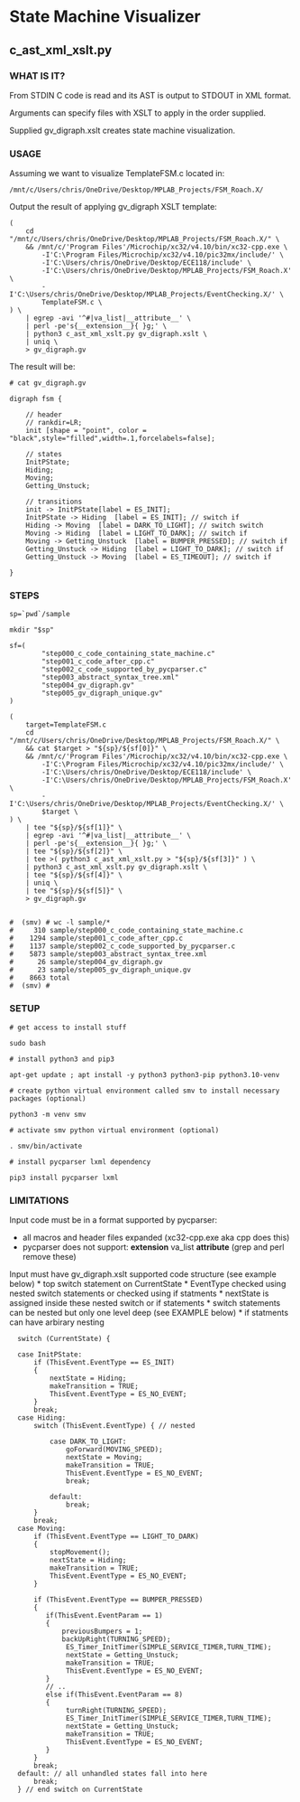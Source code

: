 # State Machine Visualizer

## c_ast_xml_xslt.py

### WHAT IS IT?

From STDIN C code is read and its AST is output to STDOUT in XML format.

Arguments can specify files with XSLT to apply in the order supplied.

Supplied gv_digraph.xslt creates state machine visualization. 

### USAGE

Assuming we want to visualize TemplateFSM.c located in:
```
/mnt/c/Users/chris/OneDrive/Desktop/MPLAB_Projects/FSM_Roach.X/
```

Output the result of applying gv_digraph XSLT template:
```
( 
    cd "/mnt/c/Users/chris/OneDrive/Desktop/MPLAB_Projects/FSM_Roach.X/" \
    && /mnt/c/'Program Files'/Microchip/xc32/v4.10/bin/xc32-cpp.exe \
        -I'C:\Program Files/Microchip/xc32/v4.10/pic32mx/include/' \
        -I'C:\Users/chris/OneDrive/Desktop/ECE118/include' \
        -I'C:\Users/chris/OneDrive/Desktop/MPLAB_Projects/FSM_Roach.X' \
        -I'C:\Users/chris/OneDrive/Desktop/MPLAB_Projects/EventChecking.X/' \
        TemplateFSM.c \
) \
    | egrep -avi '^#|va_list|__attribute__' \
    | perl -pe's{__extension__}{ }g;' \
    | python3 c_ast_xml_xslt.py gv_digraph.xslt \
    | uniq \
    > gv_digraph.gv
```

The result will be:
```
# cat gv_digraph.gv

digraph fsm {

    // header
    // rankdir=LR;
    init [shape = "point", color = "black",style="filled",width=.1,forcelabels=false];

    // states
    InitPState;
    Hiding;
    Moving;
    Getting_Unstuck;

    // transitions
    init -> InitPState[label = ES_INIT];
    InitPState -> Hiding  [label = ES_INIT]; // switch if
    Hiding -> Moving  [label = DARK_TO_LIGHT]; // switch switch
    Moving -> Hiding  [label = LIGHT_TO_DARK]; // switch if
    Moving -> Getting_Unstuck  [label = BUMPER_PRESSED]; // switch if
    Getting_Unstuck -> Hiding  [label = LIGHT_TO_DARK]; // switch if
    Getting_Unstuck -> Moving  [label = ES_TIMEOUT]; // switch if

}
```

### STEPS

```
sp=`pwd`/sample 

mkdir "$sp"

sf=(
        "step000_c_code_containing_state_machine.c"
        "step001_c_code_after_cpp.c"
        "step002_c_code_supported_by_pycparser.c"
        "step003_abstract_syntax_tree.xml"
        "step004_gv_digraph.gv"
        "step005_gv_digraph_unique.gv"
)

(
    target=TemplateFSM.c
    cd "/mnt/c/Users/chris/OneDrive/Desktop/MPLAB_Projects/FSM_Roach.X/" \
    && cat $target > "${sp}/${sf[0]}" \
    && /mnt/c/'Program Files'/Microchip/xc32/v4.10/bin/xc32-cpp.exe \
        -I'C:\Program Files/Microchip/xc32/v4.10/pic32mx/include/' \
        -I'C:\Users/chris/OneDrive/Desktop/ECE118/include' \
        -I'C:\Users/chris/OneDrive/Desktop/MPLAB_Projects/FSM_Roach.X' \
        -I'C:\Users/chris/OneDrive/Desktop/MPLAB_Projects/EventChecking.X/' \
        $target \
) \
    | tee "${sp}/${sf[1]}" \
    | egrep -avi '^#|va_list|__attribute__' \
    | perl -pe's{__extension__}{ }g;' \
    | tee "${sp}/${sf[2]}" \
    | tee >( python3 c_ast_xml_xslt.py > "${sp}/${sf[3]}" ) \
    | python3 c_ast_xml_xslt.py gv_digraph.xslt \
    | tee "${sp}/${sf[4]}" \
    | uniq \
    | tee "${sp}/${sf[5]}" \
    > gv_digraph.gv


#  (smv) # wc -l sample/*
#     310 sample/step000_c_code_containing_state_machine.c
#    1294 sample/step001_c_code_after_cpp.c
#    1137 sample/step002_c_code_supported_by_pycparser.c
#    5873 sample/step003_abstract_syntax_tree.xml
#      26 sample/step004_gv_digraph.gv
#      23 sample/step005_gv_digraph_unique.gv
#    8663 total
#  (smv) #
```

### SETUP

```
# get access to install stuff

sudo bash 

# install python3 and pip3

apt-get update ; apt install -y python3 python3-pip python3.10-venv

# create python virtual environment called smv to install necessary packages (optional)

python3 -m venv smv

# activate smv python virtual environment (optional)

. smv/bin/activate

# install pycparser lxml dependency

pip3 install pycparser lxml
```

### LIMITATIONS

Input code must be in a format supported by pycparser:
* all macros and header files expanded (xc32-cpp.exe aka cpp does this)
* pycparser does not support: __extension__ va_list __attribute__ (grep and perl remove these)

Input must have gv_digraph.xslt supported code structure (see example below)
    * top switch statement on CurrentState 
    * EventType checked using nested switch statements or checked using if statments
    * nextState is assigned inside these nested switch or if statements
    * switch statements can be nested but only one level deep (see EXAMPLE below)
    * if statments can have arbirary nesting
 
  ```
    switch (CurrentState) {
  
    case InitPState: 
        if (ThisEvent.EventType == ES_INIT)
        {
            nextState = Hiding;
            makeTransition = TRUE;
            ThisEvent.EventType = ES_NO_EVENT;
        }
        break;
    case Hiding: 
        switch (ThisEvent.EventType) { // nested 
            
            case DARK_TO_LIGHT:
                goForward(MOVING_SPEED);
                nextState = Moving;
                makeTransition = TRUE;
                ThisEvent.EventType = ES_NO_EVENT;
                break;
                
            default:
                break;
        }
        break;
    case Moving: 
        if (ThisEvent.EventType == LIGHT_TO_DARK) 
        {
            stopMovement();
            nextState = Hiding;
            makeTransition = TRUE;
            ThisEvent.EventType = ES_NO_EVENT;
        } 
        
        if (ThisEvent.EventType == BUMPER_PRESSED)
        {
           if(ThisEvent.EventParam == 1)
           {
               previousBumpers = 1; 
               backUpRight(TURNING_SPEED);
                ES_Timer_InitTimer(SIMPLE_SERVICE_TIMER,TURN_TIME);
                nextState = Getting_Unstuck;
                makeTransition = TRUE;
                ThisEvent.EventType = ES_NO_EVENT;    
           } 
           // ..
           else if(ThisEvent.EventParam == 8)
           {
                turnRight(TURNING_SPEED);
                ES_Timer_InitTimer(SIMPLE_SERVICE_TIMER,TURN_TIME);
                nextState = Getting_Unstuck;
                makeTransition = TRUE;
                ThisEvent.EventType = ES_NO_EVENT;
           }
        }
        break;        
    default: // all unhandled states fall into here
        break;
    } // end switch on CurrentState

```
